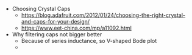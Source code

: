 - Choosing Crystal Caps
	- https://blog.adafruit.com/2012/01/24/choosing-the-right-crystal-and-caps-for-your-design/
	- https://www.eet-china.com/mp/a11092.html
- Why filtering caps not bigger better
	- Because of series inductance, so V-shaped Bode plot
	- 